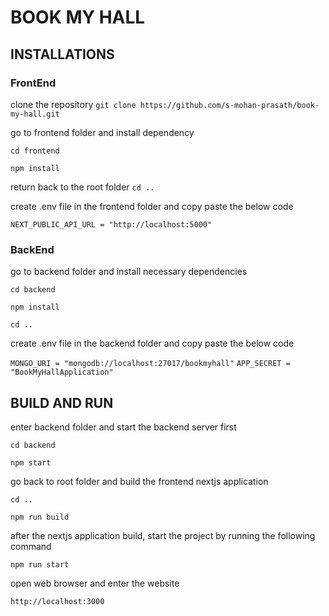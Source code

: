 # BOOK MY HALL

## INSTALLATIONS
### FrontEnd

clone the repository
`git clone https://github.com/s-mohan-prasath/book-my-hall.git`

go to frontend folder and install dependency

`cd frontend`

`npm install`

return back to the root folder
`cd ..`

create .env file in the frontend folder and copy paste the below code

`NEXT_PUBLIC_API_URL = "http://localhost:5000"`


### BackEnd

go to backend folder and install necessary dependencies

`cd backend`

`npm install`

`cd ..`

create .env file in the backend folder and copy paste the below code

`MONGO_URI = "mongodb://localhost:27017/bookmyhall"`
`APP_SECRET = "BookMyHallApplication"`

## BUILD AND RUN

enter backend folder and start the backend server first

`cd backend`

`npm start`

go back to root folder and build the frontend nextjs application

`cd ..`

`npm run build`

after the nextjs application build, start the project by running the following command

`npm run start`

open web browser and enter the website

`http://localhost:3000`
